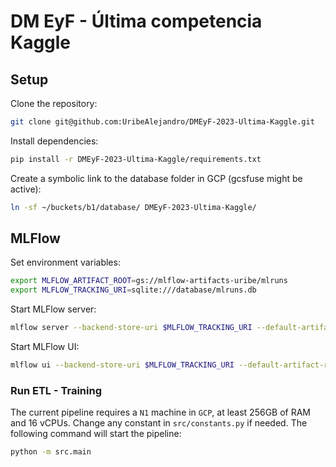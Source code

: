 # DM EyF - Última competencia Kaggle

## Setup

Clone the repository:

```bash
git clone git@github.com:UribeAlejandro/DMEyF-2023-Ultima-Kaggle.git
```

Install dependencies:

```bash
pip install -r DMEyF-2023-Ultima-Kaggle/requirements.txt
```

Create a symbolic link to the database folder in GCP (gcsfuse might be active):

```bash
ln -sf ~/buckets/b1/database/ DMEyF-2023-Ultima-Kaggle/
```

## MLFlow

Set environment variables:

```bash
export MLFLOW_ARTIFACT_ROOT=gs://mlflow-artifacts-uribe/mlruns
export MLFLOW_TRACKING_URI=sqlite:///database/mlruns.db
```

Start MLFlow server:

```bash
mlflow server --backend-store-uri $MLFLOW_TRACKING_URI --default-artifact-root $MLFLOW_ARTIFACT_ROOT --host 0.0.0.0 --port 6000
```

Start MLFlow UI:

```bash
mlflow ui --backend-store-uri $MLFLOW_TRACKING_URI --default-artifact-root $MLFLOW_ARTIFACT_ROOT --host 0.0.0.0 --port 5000
```

### Run ETL - Training

The current pipeline requires a `N1` machine in `GCP`, at least 256GB of RAM and 16 vCPUs. Change any constant in `src/constants.py` if needed. The following command will start the pipeline:

```bash
python -m src.main
```
